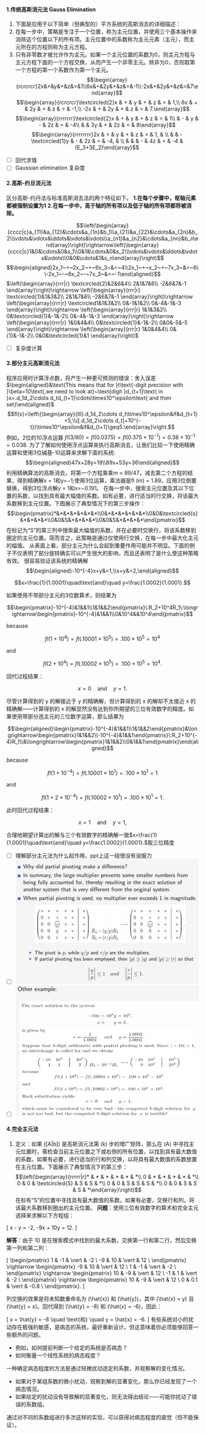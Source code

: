 #### 1.传统高斯消元法 Gauss Elimination
   1. 下面是应用于以下简单（但典型的）平方系统的高斯消去的详细描述：
   2. 在每一步中，策略是专注于一个位置，称为主元位置，并使用三个基本操作来消除这个位置以下的所有项。主元位置中的系数称为主元元素（主元），而主元所在的方程则称为主元方程。
   3. 只有非零数才被允许作为主元。如果一个主元位置的系数为0，则主元方程与主元方程下面的一个方程交换，从而产生一个非零主元。除非为0，否则取第一个方程的第一个系数作为第一个主元。
$$\begin{array}{rcrcrcr}2x&+&y&+&z&=&1\\6x&+&2y&+&z&=&-1\\-2x&+&2y&+&z&=&7\end{array}$$
$$\begin{array}{rcrcrcr}\textcircled{2}x & + & y & + & z & = & 1,\\ 6x & + & 2y & + & z & = & -1,\\ -2x & + & 2y & + & z & = & 7.\end{array}$$
$$\begin{array}{rrrrrrr}\textcircled{2}x & + & y & + & z & = & 1\\  & - & y & - & 2z & = & -4\\  &  & 3y & + & 2z & = & 8\end{array}$$
$$\begin{array}{rrrrrrrr}2x & + & y & + & z & = & 1, & \\  &  & -\textcircled{1}y & - & 2z & = & -4, & \\  &  &  & - & 4z & = & -4 & (E_3+3E_2)\end{array}$$
   - [ ] 回代求值
   - [ ] Gaussian elimination 复杂度
#### 2.高斯-约旦消元法
   区分高斯-约丹法与标准高斯消去法的两个特征如下。
   **1.在每个步骤中，枢轴元素都被强制设置为1**
   **2.在每一步中，高于轴的所有项以及低于轴的所有项都将被消除。**

$$\left(\begin{array}{cccc|c}a_{11}&a_{12}&\cdots&a_{1n}&b_1\\a_{21}&a_{22}&\cdots&a_{2n}&b_2\\\vdots&\vdots&\ddots&\vdots&\vdots\\a_{n1}&a_{n2}&\cdots&a_{nn}&b_n\end{array}\right)\rightarrow\left(\begin{array}{cccc|c}1&0&\cdots&0&s_1\\0&1&\cdots&0&s_2\\\vdots&\vdots&\ddots&\vdots&\vdots\\0&0&\cdots&1&s_n\end{array}\right)$$
$$\begin{aligned}2x_1~+~2x_2~+~6x_3~&=~4\\2x_1~+~x_2~+~7x_3~&=~6\\-2x_1~-~6x_2~-~7x_3~&=~-1\end{aligned}$$
$\left(\begin{array}{rrr|r}
\textcircled{2}&2&6&4\\
2&1&7&6\\
-2&6&7&-1
\end{array}\right)\rightarrow
\left(\begin{array}{rrr|r}
\textcircled{1}&1&3&2\\
2&1&7&6\\
-2&6&7&-1
\end{array}\right)\rightarrow
\left(\begin{array}{rrr|r}
\textcircled1&1&3&2\\
0&-1&1&2\\
0&-4&-1&-3
\end{array}\right)\rightarrow
\left(\begin{array}{rrr|r}
1&1&3&2\\
0&\textcircled{1}&-1&-2\\
0&-4&-1&-3
\end{array}\right)\rightarrow
\left(\begin{array}{rrr|r}
1&0&4&4\\
0&\textcircled{1}&-1&-2\\
0&0&-5&-5
\end{array}\right)\rightarrow
\left(\begin{array}{rrr|r}
1&0&4&4\\
0&{1}&-1&-2\\
0&0&\textcircled{1}&1
\end{array}\right)$
- [ ] 复杂度计算
  
#### 3.部分主元高斯消元法
程序应用时计算浮点数，将产生一种更可预测的错误：舍入误差
$\begin{aligned}&\text{This means that for }t\text{-digit precision with }\beta=10\text{,we need to look at}~\text{digit }d_{t+1}\text{ in }x=.d_1d_2\cdots d_td_{t+1}\cdots\times10^\epsilon\text{ and then set}\end{aligned}$
$$fl(x)=\left\{\begin{array}{lll}.d_1d_2\cdots d_t\times10^\epsilon&if&d_{t+1}<5,\\([.d_1d_2\cdots d_t]+10^{-t})\times10^\epsilon&if&d_{t+1}\geq5.\end{array}\right.$$
例如，2位的10浮点运算
$fl(3/80)=fl(0.0375)=fl(0.375\times10^{-1})=0.38\times10^{-1}=0.038.$
为了了解如何使用浮点运算来执行高斯消去，让我们比较一下使用精确运算和使用3位碱基-10运算来求解下面的系统:
$$\begin{aligned}47x+28y=19\\89x+53y=36\end{aligned}$$
利用精确算法的高斯消去，将第一个方程乘乘m = 89/47，减去第二个方程的结果，得到精确解x = 1和y=−1;使用3位运算，乘法器是fl (m) = 1.89。应用3位倒置替换，得到3位浮点解y = 1和x=−0.191。
在每一步中，搜索主元位置及其以下位置的系数，以找到具有最大幅值的系数。如有必要，进行适当的行交换，将该最大系数移到主元位置。下图展示了典型情况下的第三步操作：
$$\begin{pmatrix}*&*&*&*&*&*&*\\0&*&*&*&*&*&*\\0&0&\textcircled{s}&*&*&*&*\\0&0&S&*&*&*&*\\0&0&S&*&*&*&*\end{pmatrix}$$
在标记为“S”的第三列中搜索最大幅值的系数，并在必要时交换行，将该系数移到圈定的主元位置。简而言之，此策略是通过仅使用行交换，在每一步中最大化主元的幅值。
从表面上看，部分主元为什么会起到重要作用可能并不明显。下面的例子不仅表明了部分旋转确实可以产生很大的影响，而且还表明了是什么使这种策略有效。
很容易验证该系统的精确解
$$\begin{aligned}-10^{-4}x+y&=1,\\x+y&=2,\end{aligned}$$


$$x=\frac{1}{1.0001}\quad\text{and}\quad y=\frac{1.0002}{1.0001}.$$

如果使用不带部分主元的3位数算术，则结果为

$$\begin{pmatrix}-10^{-4}&1&&1\\1&1&&2\end{pmatrix}\:R_2+10^4R_1\:\longrightarrow\begin{pmatrix}-10^{-4}&1&&1\\0&10^4&&10^4\end{pmatrix}$$

because

$$fl(1+10^4)=fl(.10001\times10^5)=.100\times10^5=10^4$$

and

$$fl(2+10^4)=fl(.10002\times10^5)=.100\times10^5=10^4.$$

回代过程结果：

$$x=0\quad\text{and}\quad y=1.$$

尽管计算得到的 y 的解接近于 y 的精确解，但计算得到的 x 的解却不太接近 x 的精确解——计算得到的 x 的解显然没有达到你所期望的三位有效数字的精度。如果使用带部分选主元的三位数字运算，那么结果为

$$\begin{aligned}\begin{pmatrix}-10^{-4}&1&&1\\1&1&&2\end{pmatrix}&\longrightarrow\begin{pmatrix}1&1&&2\\-10^{-4}&1&&1\end{pmatrix}\:R_2+10^{-4}R_1\\&\longrightarrow\begin{pmatrix}1&1&&2\\0&1&&1\end{pmatrix}\end{aligned}$$

because

$$fl(1+10^{-4})=fl(.10001\times10^1)=.100\times10^1=1$$

and

$$fl(1+2\times10^{-4})=fl(.10002\times10^1)=.100\times10^1=1.$$

此时回代过程结果：

$$x=1\quad\mathrm{and}\quad y=1,$$

合理地期望计算出的解与三个有效数字的精确解一致$x=\frac{1}{1.0001}\quad\text{and}\quad y=\frac{1.0002}{1.0001}.$取三位精度

  - [ ] 理解部分主元法为什么起作用，ppt上这一段很没有说服力
  - [ ] ![![alt text](image-1.png)](image.png)
  - [ ] ![alt text](image-2.png)
#### 4.完全主元法

1. 定义：如果 \([A|b]\) 是高斯消元法第 \(k\) 步的增广矩阵，那么在 \(A\) 中寻找主元位置时，需检查当前主元位置之下或右侧的所有位置，以找到具有最大数值的系数。如果有必要，进行适当的行和列交换，以将具有最大数值的系数放置在主元位置。下面展示了典型情况下的第三步：
$$\left(\begin{array}{rrrrr|r}* & * & * & * & * & *\\ 0 & * & * & * & * & *\\ 0 & 0 & \textcircled{S} & S & S & *\\ 0 & 0 & S & S & S & *\\ 0 & 0 & S & S & S & *\end{array}\right)$$
在标有“S”的位置中寻找具有最大数值的系数。如果有必要，交换行和列，将该最大系数移到圈出的主元位置。
**问题**：使用三位有效数字的算术和完全主元选择来求解以下方程组：

\[
x - y = -2,
-9x + 10y = 12.
\]

**解答**：由于 10 是在搜索模式中找到的最大系数，交换第一行和第二行，然后交换第一列和第二列：

\[
\begin{pmatrix}
1 & -1 & \vert & -2 \\
-9 & 10 & \vert & 12 \\
\end{pmatrix}
\rightarrow
\begin{pmatrix}
-9 & 10 & \vert & 12 \\
1 & -1 & \vert & -2 \\
\end{pmatrix}
\rightarrow
\begin{pmatrix}
10 & -9 & \vert & 12 \\
-1 & 1 & \vert & -2 \\
\end{pmatrix}
\rightarrow
\begin{pmatrix}
10 & -9 & \vert & 12 \\
0 & 0.1 & \vert & -0.8 \\
\end{pmatrix}.
\]

列交换的效果是将未知数重命名为 \(\hat{x}\) 和 \(\hat{y}\)，其中 \(\hat{x} = y\) 且 \(\hat{y} = x\)。回代得到 \(\hat{y} = -8\) 和 \(\hat{x} = -6\)，因此：

\[
x = \hat{y} = -8 \quad \text{和} \quad y = \hat{x} = -6.
\]
有些系统对小的扰动存在极强的敏感，是病态的系统，最好重新设计。但这意味着你必须能够回答一些额外的问题。

- 例如，如何提前判断一个给定的系统是否病态？
- 如何衡量一个线性系统的病态程度？

一种确定病态程度的方法是通过轻微扰动选定的系数，并观察解的变化情况。

- 如果对于某组系数的微小扰动，观察到解的显著变化，那么你已经发现了一个病态情况。
- 如果给定的扰动没有导致解的显著变化，则无法得出结论——可能你扰动了错误的系数组。

通过对不同的系数组进行多次这样的实验，可以获得对病态程度的直觉（但不能保证）。
